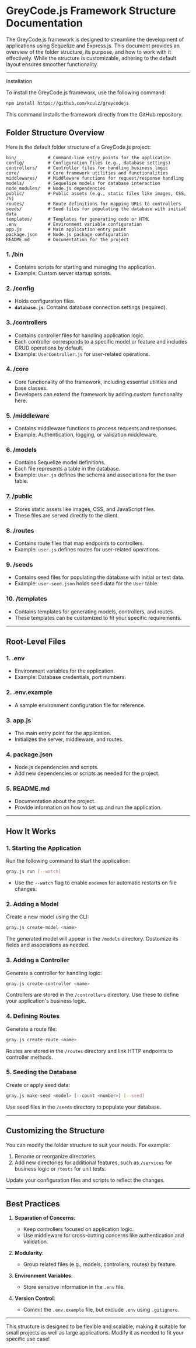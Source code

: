 # GreyCode.js Framework Structure Documentation

The GreyCode.js framework is designed to streamline the development of applications using Sequelize and Express.js. This document provides an overview of the folder structure, its purpose, and how to work with it effectively. While the structure is customizable, adhering to the default layout ensures smoother functionality.

---

Installation

To install the GreyCode.js framework, use the following command:
```bash
npm install https://github.com/kculz/greycodejs
```
This command installs the framework directly from the GitHub repository.

## Folder Structure Overview

Here is the default folder structure of a GreyCode.js project:

```plaintext
bin/            # Command-line entry points for the application
config/         # Configuration files (e.g., database settings)
controllers/    # Controller files for handling business logic
core/           # Core framework utilities and functionalities
middlewares/    # Middleware functions for request/response handling
models/         # Sequelize models for database interaction
node_modules/   # Node.js dependencies
public/         # Public assets (e.g., static files like images, CSS, JS)
routes/         # Route definitions for mapping URLs to controllers
seeds/          # Seed files for populating the database with initial data
templates/      # Templates for generating code or HTML
.env            # Environment variable configuration
app.js          # Main application entry point
package.json    # Node.js package configuration
README.md       # Documentation for the project
```

### 1. **/bin**
- Contains scripts for starting and managing the application.
- Example: Custom server startup scripts.

### 2. **/config**
- Holds configuration files.
- **`database.js`**: Contains database connection settings (required).

### 3. **/controllers**
- Contains controller files for handling application logic.
- Each controller corresponds to a specific model or feature and includes CRUD operations by default.
- Example: `UserController.js` for user-related operations.

### 4. **/core**
- Core functionality of the framework, including essential utilities and base classes.
- Developers can extend the framework by adding custom functionality here.

### 5. **/middleware**
- Contains middleware functions to process requests and responses.
- Example: Authentication, logging, or validation middleware.

### 6. **/models**
- Contains Sequelize model definitions.
- Each file represents a table in the database.
- Example: `User.js` defines the schema and associations for the `User` table.

### 7. **/public**
- Stores static assets like images, CSS, and JavaScript files.
- These files are served directly to the client.

### 8. **/routes**
- Contains route files that map endpoints to controllers.
- Example: `user.js` defines routes for user-related operations.

### 9. **/seeds**
- Contains seed files for populating the database with initial or test data.
- Example: `user-seed.json` holds seed data for the `User` table.

### 10. **/templates**
- Contains templates for generating models, controllers, and routes.
- These templates can be customized to fit your specific requirements.

---

## Root-Level Files

### 1. **.env**
- Environment variables for the application.
- Example: Database credentials, port numbers.

### 2. **.env.example**
- A sample environment configuration file for reference.

### 3. **app.js**
- The main entry point for the application.
- Initializes the server, middleware, and routes.

### 4. **package.json**
- Node.js dependencies and scripts.
- Add new dependencies or scripts as needed for the project.

### 5. **README.md**
- Documentation about the project.
- Provide information on how to set up and run the application.

---

## How It Works

### 1. **Starting the Application**
Run the following command to start the application:

```bash
gray.js run [--watch]
```

- Use the `--watch` flag to enable `nodemon` for automatic restarts on file changes.

### 2. **Adding a Model**
Create a new model using the CLI:

```bash
gray.js create-model <name>
```

The generated model will appear in the `/models` directory. Customize its fields and associations as needed.

### 3. **Adding a Controller**
Generate a controller for handling logic:

```bash
gray.js create-controller <name>
```

Controllers are stored in the `/controllers` directory. Use these to define your application's business logic.

### 4. **Defining Routes**
Generate a route file:

```bash
gray.js create-route <name>
```

Routes are stored in the `/routes` directory and link HTTP endpoints to controller methods.

### 5. **Seeding the Database**
Create or apply seed data:

```bash
gray.js make-seed <model> [--count <number>] [--seed]
```

Use seed files in the `/seeds` directory to populate your database.

---

## Customizing the Structure

You can modify the folder structure to suit your needs. For example:

1. Rename or reorganize directories.
2. Add new directories for additional features, such as `/services` for business logic or `/tests` for unit tests.

Update your configuration files and scripts to reflect the changes.

---

## Best Practices

1. **Separation of Concerns**:
   - Keep controllers focused on application logic.
   - Use middleware for cross-cutting concerns like authentication and validation.
   
2. **Modularity**:
   - Group related files (e.g., models, controllers, routes) by feature.

3. **Environment Variables**:
   - Store sensitive information in the `.env` file.

4. **Version Control**:
   - Commit the `.env.example` file, but exclude `.env` using `.gitignore`.

---

This structure is designed to be flexible and scalable, making it suitable for small projects as well as large applications. Modify it as needed to fit your specific use case!



